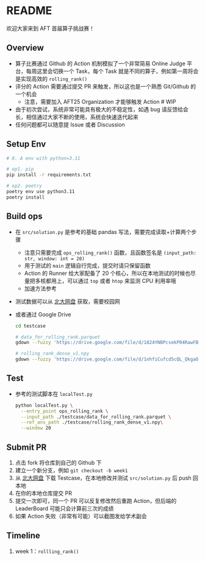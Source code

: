 # README

欢迎大家来到 AFT 首届算子挑战赛！

## Overview

* 算子比赛通过 Github 的 Action 机制模拟了一个非常简易 Online Judge 平台，每周这里会切换一个 Task，每个 Task 就是不同的算子，例如第一周将会是实现高效的 `rolling_rank()`
* 评分的 Action 需要通过提交 PR 来触发，所以这也是一个熟悉 Git/Github 的一个机会
    * 注意，需要加入 AFT25 Organization 才能够触发 Action # WIP
* 由于初次尝试，系统非常可能具有极大的不稳定性，如遇 bug 请反馈给会长，相信通过大家不断的使用，系统会快速迭代起来
* 任何问题都可以随意提 Issue 或者 Discussion

## Setup Env

```bash
# 0. A env with python=3.11

# op1. pip
pip install -r requirements.txt

# op2. poetry
poetry env use python3.11
poetry install
```

## Build ops

* 在 `src/solution.py` 是参考的基础 pandas 写法，需要完成读取+计算两个步骤
    * 注意只需要完成 `ops_rolling_rank()` 函数，且函数签名是 `(input_path: str, window: int = 20)`
    * 用于测试的 `main` 逻辑自行完成，提交时请只保留函数
    * Action 的 Runner 给大家配备了 20 个核心，所以在本地测试的时候也尽量把多核都用上，可以通过 `top` 或者 `htop` 来监测 CPU 利用率哦
    * 加速方法参考

* 测试数据可以从 [北大网盘](https://disk.pku.edu.cn/link/AAFFF38B6E06344AC9B26E9A1B66424089) 获取，需要校园网

* 或者通过 Google Drive

  ```bash
  cd testcase
  
  # data_for_rolling_rank.parquet
  gdown --fuzzy 'https://drive.google.com/file/d/1824YNBPcsekP04RawFBAw0T-5-KkNDvj/view?usp=drive_link'
  
  # rolling_rank_dense_v1.npy
  gdown --fuzzy 'https://drive.google.com/file/d/1nhfiCufcd5cQL_QkgaOmKU0OQoM9o7_8/view?usp=drive_link'
  ```

## Test

* 参考的测试脚本在 `localTest.py`

  ```bash
  python localTest.py \
  	--entry_point ops_rolling_rank \
  	--input_path ./testcase/data_for_rolling_rank.parquet \
  	--ref_ans_path ./testcase/rolling_rank_dense_v1.npy\
  	--window 20
  ```

## Submit PR

1. 点击 fork 将仓库到自己的 Github 下
2. 建立一个新分支，例如 `git checkout -b week1`
3. 从 [北大网盘](https://disk.pku.edu.cn/link/AAFFF38B6E06344AC9B26E9A1B66424089) 下载 Testcase，在本地修改并测试 `src/solution.py` 后 push 回本地
4. 在你的本地仓库提交 PR
5. 提交一次即可，同一个 PR 可以反复修改然后重跑 Action，但后端的 LeaderBoard 可能只会计算前三次的成绩
6. 如果 Action 失败（非常有可能）可以截图发给学术副会

## Timeline

1. week 1：`rollling_rank()`

